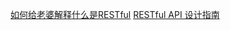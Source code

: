 [如何给老婆解释什么是RESTful](https://zhuanlan.zhihu.com/p/30396391?group_id=937244108725641216)
[RESTful API 设计指南](http://www.ruanyifeng.com/blog/2014/05/restful_api.html)
